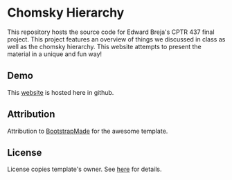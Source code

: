 # Chomsky Hierarchy

This repository hosts the source code for Edward Breja's CPTR 437 final project. This project features an overview of things we discussed in class as well as the chomsky hierarchy. This website attempts to present the material in a unique and fun way!

Demo
---

This [website](https://crypticsquirrel.github.io/chomsky-hierarchy/) is hosted here in github.


Attribution 
---

Attribution to <a href="https://bootstrapmade.com/">BootstrapMade</a> for the awesome template.

License
---

License copies template's owner. See [here](https://bootstrapmade.com/license/) for details. 
